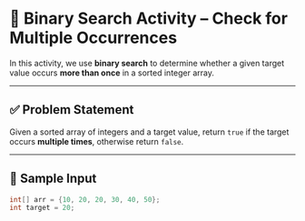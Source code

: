 # 🔎 Binary Search Activity – Check for Multiple Occurrences

In this activity, we use **binary search** to determine whether a given target value occurs **more than once** in a sorted integer array.

---

## ✅ Problem Statement

Given a sorted array of integers and a target value, return `true` if the target occurs **multiple times**, otherwise return `false`.

---

## 📘 Sample Input

```java
int[] arr = {10, 20, 20, 30, 40, 50};
int target = 20;

